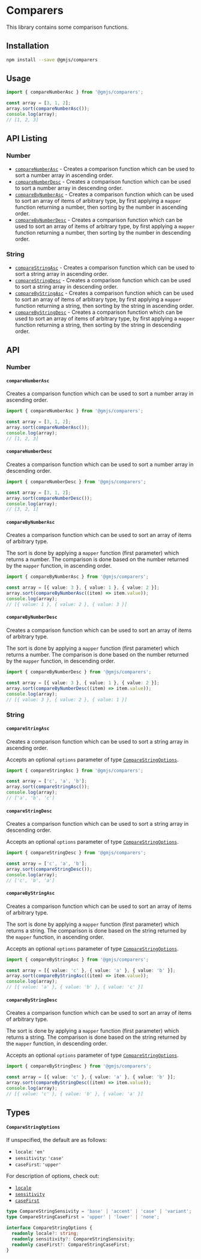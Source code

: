 # Comparers

This library contains some comparison functions.

## Installation

```bash
npm install --save @gmjs/comparers
```

## Usage

```ts
import { compareNumberAsc } from '@gmjs/comparers';

const array = [3, 1, 2];
array.sort(compareNumberAsc());
console.log(array);
// [1, 2, 3]
```

## API Listing

### Number

- [`compareNumberAsc`](#comparenumberasc) - Creates a comparison function which can be used to sort a number array in ascending order.
- [`compareNumberDesc`](#comparenumberdesc) - Creates a comparison function which can be used to sort a number array in descending order.
- [`compareByNumberAsc`](#comparebynumberasc) - Creates a comparison function which can be used to sort an array of items of arbitrary type, by first applying a `mapper` function returning a number, then sorting by the number in ascending order.
- [`compareByNumberDesc`](#comparebynumberdesc) - Creates a comparison function which can be used to sort an array of items of arbitrary type, by first applying a `mapper` function returning a number, then sorting by the number in descending order.

### String

- [`compareStringAsc`](#comparestringasc) - Creates a comparison function which can be used to sort a string array in ascending order.
- [`compareStringDesc`](#comparestringdesc) - Creates a comparison function which can be used to sort a string array in descending order.
- [`compareByStringAsc`](#comparebystringasc) - Creates a comparison function which can be used to sort an array of items of arbitrary type, by first applying a `mapper` function returning a string, then sorting by the string in ascending order.
- [`compareByStringDesc`](#comparebystringdesc) - Creates a comparison function which can be used to sort an array of items of arbitrary type, by first applying a `mapper` function returning a string, then sorting by the string in descending order.

## API

### Number

#### `compareNumberAsc`

Creates a comparison function which can be used to sort a number array in ascending order.

```ts
import { compareNumberAsc } from '@gmjs/comparers';

const array = [3, 1, 2];
array.sort(compareNumberAsc());
console.log(array);
// [1, 2, 3]
```

#### `compareNumberDesc`

Creates a comparison function which can be used to sort a number array in descending order.

```ts
import { compareNumberDesc } from '@gmjs/comparers';

const array = [3, 1, 2];
array.sort(compareNumberDesc());
console.log(array);
// [3, 2, 1]
```

#### `compareByNumberAsc`

Creates a comparison function which can be used to sort an array of items of arbitrary type.

The sort is done by applying a `mapper` function (first parameter) which returns a number. The comparison is done based on the number returned by the `mapper` function, in ascending order.

```ts
import { compareByNumberAsc } from '@gmjs/comparers';

const array = [{ value: 3 }, { value: 1 }, { value: 2 }];
array.sort(compareByNumberAsc((item) => item.value));
console.log(array);
// [{ value: 1 }, { value: 2 }, { value: 3 }]
```

#### `compareByNumberDesc`

Creates a comparison function which can be used to sort an array of items of arbitrary type.

The sort is done by applying a `mapper` function (first parameter) which returns a number. The comparison is done based on the number returned by the `mapper` function, in descending order.

```ts
import { compareByNumberDesc } from '@gmjs/comparers';

const array = [{ value: 3 }, { value: 1 }, { value: 2 }];
array.sort(compareByNumberDesc((item) => item.value));
console.log(array);
// [{ value: 3 }, { value: 2 }, { value: 1 }]
```

### String

#### `compareStringAsc`

Creates a comparison function which can be used to sort a string array in ascending order.

Accepts an optional `options` parameter of type [`CompareStringOptions`](#comparestringoptions).

```ts
import { compareStringAsc } from '@gmjs/comparers';

const array = ['c', 'a', 'b'];
array.sort(compareStringAsc());
console.log(array);
// ['a', 'b', 'c']
```

#### `compareStringDesc`

Creates a comparison function which can be used to sort a string array in descending order.

Accepts an optional `options` parameter of type [`CompareStringOptions`](#comparestringoptions).

```ts
import { compareStringDesc } from '@gmjs/comparers';

const array = ['c', 'a', 'b'];
array.sort(compareStringDesc());
console.log(array);
// ['c', 'b', 'a']
```

#### `compareByStringAsc`

Creates a comparison function which can be used to sort an array of items of arbitrary type.

The sort is done by applying a `mapper` function (first parameter) which returns a string. The comparison is done based on the string returned by the `mapper` function, in ascending order.

Accepts an optional `options` parameter of type [`CompareStringOptions`](#comparestringoptions).

```ts
import { compareByStringAsc } from '@gmjs/comparers';

const array = [{ value: 'c' }, { value: 'a' }, { value: 'b' }];
array.sort(compareByStringAsc((item) => item.value));
console.log(array);
// [{ value: 'a' }, { value: 'b' }, { value: 'c' }]
```

#### `compareByStringDesc`

Creates a comparison function which can be used to sort an array of items of arbitrary type.

The sort is done by applying a `mapper` function (first parameter) which returns a string. The comparison is done based on the string returned by the `mapper` function, in descending order.

Accepts an optional `options` parameter of type [`CompareStringOptions`](#comparestringoptions).

```ts
import { compareByStringDesc } from '@gmjs/comparers';

const array = [{ value: 'c' }, { value: 'a' }, { value: 'b' }];
array.sort(compareByStringDesc((item) => item.value));
console.log(array);
// [{ value: 'c' }, { value: 'b' }, { value: 'a' }]
```

## Types

#### `CompareStringOptions`

If unspecified, the default are as follows:

- `locale`: `'en'`
- `sensitivity`: `'case'`
- `caseFirst`: `'upper'`

For description of options, check out:

- [`locale`](https://developer.mozilla.org/en-US/docs/Web/JavaScript/Reference/Global_Objects/Intl/Collator/Collator#locales)
- [`sensitivity`](https://developer.mozilla.org/en-US/docs/Web/JavaScript/Reference/Global_Objects/Intl/Collator/Collator#sensitivity)
- [`caseFirst`](https://developer.mozilla.org/en-US/docs/Web/JavaScript/Reference/Global_Objects/Intl/Collator/Collator#caseFirst)

```ts
type CompareStringSensivity = 'base' | 'accent' | 'case' | 'variant';
type CompareStringCaseFirst = 'upper' | 'lower' | 'none';

interface CompareStringOptions {
  readonly locale?: string;
  readonly sensitivity?: CompareStringSensivity;
  readonly caseFirst?: CompareStringCaseFirst;
}
```
